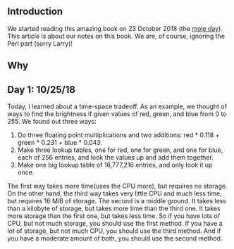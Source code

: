 ## Introduction
We started reading this amazing book on 23 October 2018 (the [mole day](https://www.moleday.org/)). 
This article is about our notes on this book. We are, of course, ignoring the Perl part (sorry Larry)!

## Why

## Day 1: 10/25/18
Today, I learned about a time-space tradeoff. As an example, we thought of ways to find the brightness if given values of red, green, and blue from 0 to 255. We found out three ways:
1. Do three floating point multiplications and two additions: red * 0.118 + green * 0.231 + blue * 0.043.
2. Make three lookup tables, one for red, one for green, and one for blue, each of 256 entries, and look the values up and add them together.
3. Make one big lookup table of 16,777,216 entries, and only look it up once.

The first way takes more time(uses the CPU more), but requires no storage. On the other hand, the third way takes very little CPU and much less time, but requires 16 MiB of storage. The second is a middle ground. It takes less than a kilobyte of storage, but takes more time than the third one. It takes more storage than the first one, but takes less time. So if you have lots of CPU, but not much storage, you should use the first method. If you have a lot of storage, but not much CPU, you should use the third method. And if you have a moderate amount of both, you should use the second method.
